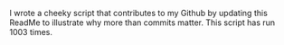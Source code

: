 I wrote a cheeky script that contributes to my Github by updating this ReadMe to illustrate why more than commits matter. This script has run 1003 times.